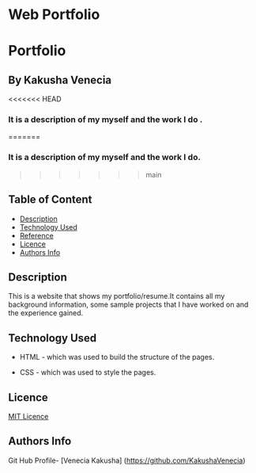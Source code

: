 # Web Portfolio
# Portfolio

## By Kakusha Venecia 
<<<<<<< HEAD
### It is a description of my myself and the work I do .
=======
### It is a description of my myself and the work I do.
>>>>>>> main

## Table of Content

+ [Description](#description)
+ [Technology Used](#technology-used)
+ [Reference](#reference)
+ [Licence](#licence)
+ [Authors Info](#author-Info)

## Description
<p>This is a website that shows my portfolio/resume.It contains all my background information, some sample projects that I have worked on and the experience gained.</p>


## Technology Used
* HTML - which was used to build the structure of the pages.

* CSS - which was used to style the pages.

## Licence
<a href= "https://github.com/KakushaVenecia/ip-one/blob/main/LICENSE">MIT Licence</a>

## Authors Info

Git Hub Profile- [Venecia Kakusha] (https://github.com/KakushaVenecia)


 